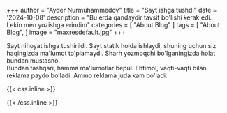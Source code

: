 +++
author = "Ayder Nurmuhammedov"
title = "Sayt ishga tushdi"
date = '2024-10-08'
description = "Bu erda qandaydir tavsif bo'lishi kerak edi. Lekin men yozishga erindim"
categories = [
    "About Blog"
]
tags = [
    "About Blog",
]
image = "maxresdefault.jpg"
+++



Sayt nihoyat ishga tushirildi. Sayt statik holda ishlaydi, shuning uchun siz haqingizda ma'lumot to'plamaydi. Sharh yozmoqchi bo'lganingizda holat bundan mustasno.
<br />
Bundan tashqari, hamma ma'lumotlar bepul. Ehtimol, vaqti-vaqti bilan reklama paydo bo'ladi. Ammo reklama juda kam bo'ladi.



{{< css.inline >}}
<style>
.emojify {
	font-family: Apple Color Emoji, Segoe UI Emoji, NotoColorEmoji, Segoe UI Symbol, Android Emoji, EmojiSymbols;
	font-size: 2rem;
	vertical-align: middle;
}
@media screen and (max-width:650px) {
  .nowrap {
    display: block;
    margin: 25px 0;
  }
}
</style>
{{< /css.inline >}}
